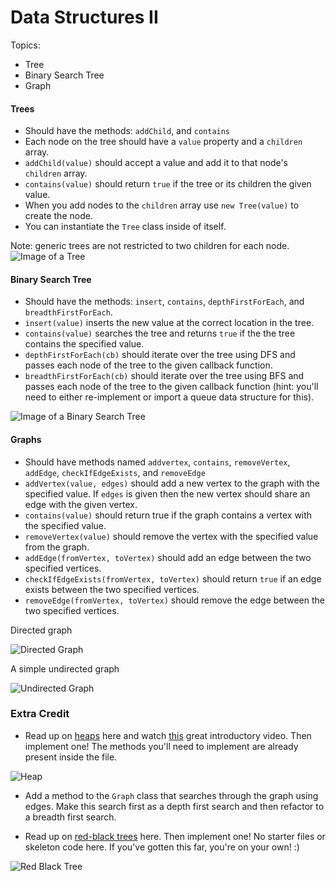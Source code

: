 # Data Structures II

Topics:

 * Tree
 * Binary Search Tree
 * Graph


#### Trees

  * Should have the methods: `addChild`, and `contains`
  * Each node on the tree should have a `value` property and a `children` array.
  * `addChild(value)` should accept a value and add it to that node's `children` array.
  * `contains(value)` should return `true` if the tree or its children the given value.
  * When you add nodes to the `children` array use `new Tree(value)` to create the node.
  * You can instantiate the `Tree` class inside of itself.
 
 Note: generic trees are not restricted to two children for each node.
 ![Image of a Tree](https://upload.wikimedia.org/wikipedia/commons/thumb/f/f7/Binary_tree.svg/440px-Binary_tree.svg.png)

#### Binary Search Tree

  * Should have the methods: `insert`, `contains`, `depthFirstForEach`, and `breadthFirstForEach`.
  * `insert(value)` inserts the new value at the correct location in the tree.
  * `contains(value)` searches the tree and returns `true` if the the tree contains the specified value.
  * `depthFirstForEach(cb)` should iterate over the tree using DFS and passes each node of the tree to the given callback function.
  * `breadthFirstForEach(cb)` should iterate over the tree using BFS and passes each node of the tree to the given callback function (hint: you'll need to either re-implement or import a queue data structure for this).

![Image of a Binary Search Tree](https://upload.wikimedia.org/wikipedia/commons/thumb/d/da/Binary_search_tree.svg/400px-Binary_search_tree.svg.png)

#### Graphs

  * Should have methods named `addvertex`, `contains`, `removeVertex`, `addEdge`, `checkIfEdgeExists`, and `removeEdge`
  * `addVertex(value, edges)` should add a new vertex to the graph with the specified value.  If `edges` is given then the new vertex should share an edge with the given vertex.
  * `contains(value)` should return true if the graph contains a vertex with the specified value.
  * `removeVertex(value)` should remove the vertex with the specified value from the graph.
  * `addEdge(fromVertex, toVertex)` should add an edge between the two specified vertices.
  * `checkIfEdgeExists(fromVertex, toVertex)` should return `true` if an edge exists between the two specified vertices.
  * `removeEdge(fromVertex, toVertex)` should remove the edge between the two specified vertices.

Directed graph

![Directed Graph](https://upload.wikimedia.org/wikipedia/commons/thumb/a/a2/Directed.svg/250px-Directed.svg.png)

A simple undirected graph

![Undirected Graph](https://upload.wikimedia.org/wikipedia/commons/thumb/b/bf/Undirected.svg/250px-Undirected.svg.png)

### Extra Credit

 * Read up on [heaps](https://en.wikipedia.org/wiki/Heap_(data_structure)) here and watch [this](https://www.youtube.com/watch?v=WCm3TqScBM8) great introductory video. Then implement one! The methods you'll need to implement are already present inside the file.
 
![Heap](https://upload.wikimedia.org/wikipedia/commons/thumb/3/38/Max-Heap.svg/480px-Max-Heap.svg.png)

 * Add a method to the `Graph` class that searches through the graph using edges. Make this search first as a depth first search and then refactor to a breadth first search.
 
 * Read up on [red-black trees](https://en.wikipedia.org/wiki/Red%E2%80%93black_tree) here. Then implement one! No starter files or skeleton code here. If you've gotten this far, you're on your own! :)

![Red Black Tree](https://upload.wikimedia.org/wikipedia/commons/thumb/6/66/Red-black_tree_example.svg/1000px-Red-black_tree_example.svg.png)
 
